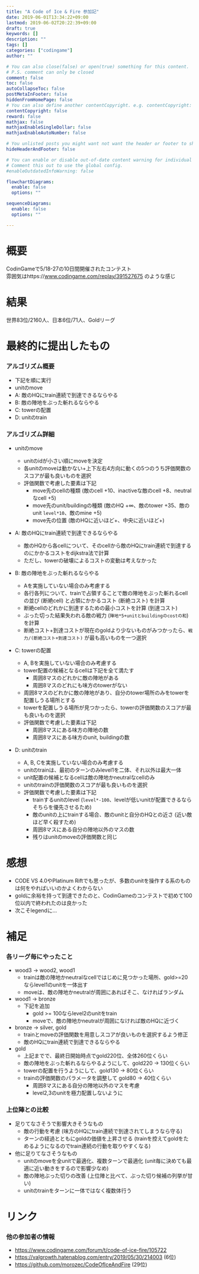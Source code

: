 ```yaml
---
title: "A Code of Ice & Fire 参加記"
date: 2019-06-01T13:34:22+09:00
lastmod: 2019-06-02T20:22:39+09:00
draft: true
keywords: []
description: ""
tags: []
categories: ["codingame"]
author: ""

# You can also close(false) or open(true) something for this content.
# P.S. comment can only be closed
comment: false
toc: false
autoCollapseToc: false
postMetaInFooter: false
hiddenFromHomePage: false
# You can also define another contentCopyright. e.g. contentCopyright: "This is another copyright."
contentCopyright: false
reward: false
mathjax: false
mathjaxEnableSingleDollar: false
mathjaxEnableAutoNumber: false

# You unlisted posts you might want not want the header or footer to show
hideHeaderAndFooter: false

# You can enable or disable out-of-date content warning for individual post.
# Comment this out to use the global config.
#enableOutdatedInfoWarning: false

flowchartDiagrams:
  enable: false
  options: ""

sequenceDiagrams: 
  enable: false
  options: ""

---
```


# 概要
CodinGameで5/18-27の10日間開催されたコンテスト  
雰囲気はhttps://www.codingame.com/replay/391527675 のような感じ


# 結果
世界83位/2160人、日本6位/71人、Goldリーグ


# 最終的に提出したもの

### アルゴリズム概要
- 下記を順に実行
 - unitのmove
 - A: 敵のHQにtrain連続で到達できるならやる
 - B: 敵の陣地をぶった斬れるならやる
 - C: towerの配置
 - D: unitのtrain

### アルゴリズム詳細
- unitのmove
  - unitのidが小さい順にmoveを決定
  - 各unitのmoveは動かない+上下左右4方向に動くの5つのうち評価関数のスコアが最も良いものを選択
  - 評価関数で考慮した要素は下記
      - move先のcellの種類 (敵のcell +10、inactiveな敵のcell +8、neutralなcell +5)
      - move先のunit/buildingの種類 (敵のHQ +∞、敵のtower +35、敵のunit `level*10`、敵のmine +5)
      - move先の位置 (敵のHQに近いほど+、中央に近いほど+)

- A: 敵のHQにtrain連続で到達できるならやる
  - 敵のHQから各cellについて、そのcellから敵のHQにtrain連続で到達するのにかかるコストをdijkstra法で計算
  - ただし、towerの破壊によるコストの変動は考えなかった

- B: 敵の陣地をぶった斬れるならやる
  - Aを実施していない場合のみ考慮する
  - 各行各列について、trainで占領することで敵の陣地をぶった斬れるcellの並び (断絶cell) と占領にかかるコスト (断絶コスト) を計算
  - 断絶cellのどれかに到達するための最小コストを計算 (到達コスト)
  - ぶった切った結果失われる敵の戦力 (`陣地*5+unitとbuildingのcostの和`) を計算
  - 断絶コスト+到達コストが現在のgoldより少ないものがみつかったら、`戦力/(断絶コスト+到達コスト)` が最も高いものを一つ選択

- C: towerの配置
  - A, Bを実施していない場合のみ考慮する
  - tower配置の候補となるcellは下記を全て満たす
      - 周囲8マスのどれかに敵の陣地がある
      - 周囲8マスのどれにも味方のtowerがない
  - 周囲8マスのどれかに敵の陣地があり、自分のtower場所のみをtowerを配置しうる場所とする
  - towerを配置しうる場所が見つかったら、towerの評価関数のスコアが最も良いものを選択
  - 評価関数で考慮した要素は下記
      - 周囲8マスにある味方の陣地の数
      - 周囲8マスにある味方のunit, buildingの数

- D: unitのtrain
  - A, B, Cを実施していない場合のみ考慮する
  - unitのtrainは、最初のターンのみlevel1を二体、それ以外は最大一体
  - unit配置の候補となるcellは敵の陣地かneutralなcellのみ
  - unitのtrainの評価関数のスコアが最も良いものを選択
  - 評価関数で考慮した要素は下記
      - trainするunitのlevel (`level*-100`、levelが低いunitが配置できるならそちらを優先させるため)
      - 敵のunitの上にtrainする場合、敵のunitと自分のHQとの近さ (近い敵ほど早く殺すため)
      - 周囲8マスにある自分の陣地以外のマスの数
      - 残りはunitのmoveの評価関数と同じ

# 感想
- CODE VS 4.0やPlatinum Riftでも思ったが、多数のunitを操作する系のものは何をやればいいのかよくわからない
- goldに余裕を持って到達できたのと、CodinGameのコンテストで初めて100位以内で終われたのは良かった
- 次こそlegendに...

# 補足
### 各リーグ毎にやったこと
- wood3 -> wood2, wood1
  - trainは敵の陣地かneutralなcellではじめに見つかった場所、gold>=20ならlevel1のunitを一体出す
  - moveは、敵の陣地かneutralが周囲にあればそこ、なければランダム
- wood1 -> bronze
  - 下記を追加
      - gold >= 100ならlevel2のunitをtrain
      - moveで、敵の陣地かneutralが周囲になければ敵のHQに近づく
- bronze -> silver, gold
  - trainとmoveの評価関数を用意しスコアが良いものを選択するよう修正
  - 敵のHQにtrain連続で到達できるならやる
- gold
  - 上記までで、最終日開始時点でgold220位、全体260位くらい
  - 敵の陣地をぶった斬れるならやるようにして、gold220 -> 130位くらい
  - towerの配置を行うようにして、gold130 -> 80位くらい
  - trainの評価関数のパラメータを調整して gold80 -> 40位くらい
      - 周囲8マスにある自分の陣地以外のマスを考慮
      - level2,3のunitを極力配置しないように

### 上位陣との比較
- 足りてなさそうで影響大きそうなもの
  - 敵の行動を考慮 (味方のHQにtrain連続で到達されてしまうなら守る)
  - ターンの経過とともにgoldの価値を上昇させる (trainを控えてgoldをためるようになるのでtrain連続の行動を取りやすくなる)
- 他に足りてなさそうなもの
  - unitのmoveを全unitで最適化、複数ターンで最適化 (unit毎に決めても最適に近い動きをするので影響少なめ)
  - 敵の陣地ぶった切りの改善 (上位陣と比べて、ぶった切り候補の列挙が甘い)
  - unitのtrainをターンに一体ではなく複数体行う

# リンク
### 他の参加者の情報
- https://www.codingame.com/forum/t/code-of-ice-fire/105722
- https://valgrowth.hatenablog.com/entry/2019/05/30/214003 (6位)
- https://github.com/morozec/CodeOfIceAndFire (29位)
